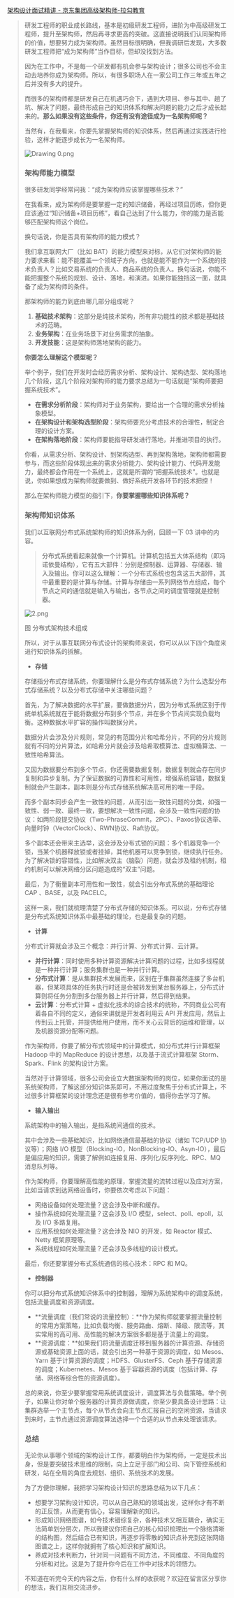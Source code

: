 [架构设计面试精讲 - 京东集团高级架构师-拉勾教育](https://kaiwu.lagou.com/course/courseInfo.htm?courseId=592&sid=20-h5Url-0&buyFrom=2&pageId=1pz4#/detail/pc?id=6069)



> 研发工程师的职业成长路线，基本是初级研发工程师，进阶为中高级研发工程师，提升至架构师，然后再寻求更高的突破。这直接说明我们认同架构师的价值，想要努力成为架构师。虽然目标很明确，但我调研后发现，大多数研发工程师把“成为架构师”当作目标，但却没找到方法。
>
> 因为在工作中，不是每一个研发都有机会参与架构设计；很多公司也不会主动去培养你成为架构师。所以，有很多职场人在一家公司工作三年或五年之后并没有多大的提升。
>
> 而很多的架构师都是研发自己在机遇巧合下，遇到大项目、参与其中、趟了坑、解决了问题，最终形成自己的知识体系和解决问题的能力之后才成长起来的。**那么如果没有这些条件，你还有没有途径成为一名架构师呢？**
>
> 当然有，在我看来，你要先掌握架构师的知识体系，然后再通过实践进行检验，这样才能逐步成长为一名架构师。
>
> ![Drawing 0.png](https://s0.lgstatic.com/i/image6/M00/10/B7/Cgp9HWA-_yKAS726AAFIB4WlQhs636.png)
>
> ### 架构师能力模型
>
> 很多研发同学经常问我：“成为架构师应该掌握哪些技术？”
>
> 在我看来，成为架构师是要掌握一定的知识储备，再经过项目历练，但你更应该通过“知识储备+项目历练”，看自己达到了什么能力，你的能力是否能够匹配架构师这个岗位。
>
> 换句话说，你是否具有架构师的能力模式？
>
> 我们拿互联网大厂（比如 BAT）的能力模型来对标，从它们对架构师的能力要求来看：能不能覆盖一个领域子方向，也就是能不能作为一个系统的技术负责人？比如交易系统的负责人、商品系统的负责人。换句话说，你能不能把握整个系统的规划、设计、落地，和演进。如果你能独挡这一面，就具备了成为架构师的条件。
>
> 那架构师的能力到底由哪几部分组成呢？
>
> 1. **基础技术架构**：这部分是纯技术架构，所有非功能性的技术都是基础技术的范畴。
> 2. **业务架构**：在业务场景下对业务需求的抽象。
> 3. **开发技能**：这是架构师落地架构的能力。
>
> **你要怎么理解这个模型呢？**
>
> 举个例子，我们在开发时会经历需求分析、架构设计、架构选型、架构落地几个阶段，这几个阶段对架构师的能力要求总结为一句话就是“架构师要把握系统技术”。
>
> - **在需求分析阶段**：架构师对于业务架构，要给出一个合理的需求分析抽象模型。
> - **在架构设计和架构选型阶段**：架构师要充分考虑技术的合理性，制定合理的设计方案。
> - **在架构落地阶段**：架构师要能指导研发进行落地，并推进项目的执行。
>
> 你看，从需求分析、架构设计、到架构选型、再到架构落地，架构师都需要参与，而这些阶段体现出来的需求分析能力、架构设计能力、代码开发能力，最终都会作用在一个系统上，这就是所谓的“把握系统技术”。也就是说，你如果想成为架构师就要做到、做好系统开发各环节的技术把控！
>
> 那么在架构师能力模型的指引下，**你要掌握哪些知识体系呢？**
>
> ### 架构师知识体系
>
> 我们以互联网分布式系统架构师的知识体系为例，回顾一下 03 讲中的内容。
>
> > 分布式系统看起来就像一个计算机。计算机包括五大体系结构（即冯诺依曼结构），它有五大部件：分别是控制器、运算器、存储器、输入及输出。你可以这么理解：一个分布式系统也包含这五大部件，其中最重要的是计算与存储。计算与存储由一系列网络节点组成，每个节点之间的通信就是输入与输出，各节点之间的调度管理就是控制器。
>
> ![2.png](https://s0.lgstatic.com/i/image6/M01/11/E0/Cgp9HWBATQaASu9PAACL5Fkb_zg529.png)
>
> 图 分布式架构技术组成
>
> 所以，对于从事互联网分布式设计的架构师来说，你可以从以下四个角度来进行知识体系的拆解。
>
> - **存储**
>
> 存储指分布式存储系统，你要理解什么是分布式存储系统？为什么选型分布式存储系统？以及分布式存储中关注哪些问题？
>
> 首先，为了解决数据的水平扩展，要做数据分片，因为分布式系统区别于传统单机系统就在于能将数据分布到多个节点，并在多个节点间实现负载均衡。这种数据水平扩容的操作叫数据分片。
>
> 数据分片会涉及分片规则，常见的有范围分片和哈希分片，不同的分片规则就有不同的分片算法，如哈希分片就会涉及哈希取模算法、虚拟桶算法、一致性哈希算法。
>
> 又因为数据要分布到多个节点，你还需要数据复制，数据复制就会存在同步复制和异步复制。为了保证数据的可靠性和可用性，增强系统容错，数据复制就会产生副本，副本则是分布式存储系统解决高可用的唯一手段。
>
> 而多个副本同步会产生一致性的问题，从而引出一致性问题的分类，如强一致性、弱一致、最终一致，要想解决一致性问题，会涉及一致性问题的协议：如两阶段提交协议（Two-PhraseCommit，2PC）、Paxos协议选举、向量时钟（VectorClock）、RWN协议、Raft协议。
>
> 多个副本还会带来主选举，这会涉及分布式锁的问题：多个机器竞争一个锁，当某个机器释放锁或者挂掉，其他机器可以竞争到锁，继续执行任务。为了解决锁的容错性，比如解决双主（脑裂）问题，就会涉及租约机制，租约机制可以解决网络分区问题造成的“双主”问题。
>
> 最后，为了衡量副本可用性和一致性，就会引出分布式系统的基础理论 CAP 、BASE，以及 PACELC。
>
> 这样一来，我们就梳理清楚了分布式存储的知识体系。可以说，分布式存储是分布式系统知识体系中最基础的理论，也是最复杂的问题。
>
> - **计算**
>
> 分布式计算就会涉及三个概念：并行计算、分布式计算、云计算。
>
> - **并行计算**：同时使用多种计算资源解决计算问题的过程，比如多线程就是一种并行计算；服务集群也是一种并行计算。
> - **分布式计算**：是从集群技术发展而来，区别在于集群虽然连接了多台机器，但某项具体的任务执行时还是会被转发到某台服务器上，分布式计算则将任务分割到多台服务器上并行计算，然后得到结果。
> - **云计算**：分布式计算 + 虚拟化技术的综合技术的统称，不同商业公司有着各自不同的定义，通俗来讲就是开发者利用云 API 开发应用，然后上传到云上托管，并提供给用户使用，而不关心云背后的运维和管理，以及机器资源分配等问题。
>
> 作为架构师，你要了解分布式领域中的计算模式，如分布式并行计算框架 Hadoop 中的 MapReduce 的设计思想，以及基于流式计算框架 Storm、Spark、Flink 的架构设计方案。
>
> 当然对于计算领域，很多公司会设立大数据架构师的岗位，如果你面试的是系统架构师，了解这部分知识体系即可，不用过度聚焦于分布式计算上，不过很多计算框架的设计理念还是很有参考价值的，值得你去学习了解。
>
> - **输入输出**
>
> 系统架构中的输入输出，是指系统间通信的技术。
>
> 其中会涉及一些基础知识，比如网络通信最基础的协议（诸如 TCP/UDP 协议等）；网络 I/O 模型（Blocking-IO，NonBlocking-IO、Asyn-IO），最后是偏应用的知识，需要了解例如连接复用、序列化/反序列化、RPC、MQ 消息队列等。
>
> 作为架构师，你要理解高性能的原理，掌握流量的流转过程以及应对方案，比如当请求到达网络设备时，你要依次考虑以下问题：
>
> - 网络设备如何处理流量？这会涉及中断和缓存。
> - 操作系统如何处理流量？这会涉及 I/O 模型，select、poll、epoll，以及 I/O 多路复用。
> - 应用系统如何处理流量？这会涉及 NIO 的开发，如 Reactor 模式、Netty 框架原理等。
> - 系统线程如何处理流量？还会涉及多线程的设计模式。
>
> 最后，你还要掌握分布式系统通信的核心技术：RPC 和 MQ。
>
> - **控制器**
>
> 你可以把分布式系统知识体系中的控制器，理解为系统架构中的调度系统，包括流量调度和资源调度。
>
> - **流量调度（我们常说的流量控制）：**作为架构师就要掌握流量控制的常用方案策略，比如负载均衡、服务路由、熔断、降级、限流等，其实常用的高可用、高性能的解决方案很多都是基于流量上的调度。
> - **资源调度：**如果我们将流量调度迁移到服务器的计算资源、存储资源或基础资源上面的话，就会引出另一种基于资源的调度，如 Mesos、Yarn 基于计算资源的调度；HDFS、GlusterFS、Ceph 基于存储资源的调度；Kubernetes、Mesos 基于容器资源的调度（包括计算、存储、网络等综合性的资源调度）。
>
> 总的来说，你至少要掌握常用系统调度设计，调度算法与负载策略。举个例子，如果让你对单个服务器的计算资源做调度，你至少要具备设计思路：让集群选举一个主节点，每个从节点会向主节点汇报自己的空闲资源，当请求到来时，主节点通过资源调度算法选择一个合适的从节点来处理该请求。
>
> ### 总结
>
> 无论你从事哪个领域的架构设计工作，都要明白作为架构师，一定是技术出身，但是要突破技术思维的限制，向上立足于部门和公司、向下管控系统和研发，站在全局的角度去规划、组织、系统技术的发展。
>
> 为了方便你理解，我把学习架构设计知识的思路总结为以下几点：
>
> - 想要学习架构设计知识，可以从自己熟知的领域出发，这样你才有不断的正反馈，从而更有信心，容易理解新的知识。
> - 形成知识网络图谱，如今技术错综复杂，各种技术又相互耦合，确实无法简单划分层次，所以我建议你把自己的核心知识梳理出一个脉络清晰的结构图，然后结合已有知识，再逐步将零散的知识点补充到这张网络图谱之上，这样你就拥有了核心知识和扩展知识。
> - 养成对技术判断力，针对同一问题有不同方法，不同维度、不同角度的分析和对比。这是为了提升你今后在工作中对技术的领悟力。
>
> 不知道在听完今天的内容之后，你有什么样的收获呢？欢迎在留言区分享你的想法，我们互相交流进步。